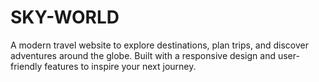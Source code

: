 # SKY-WORLD
A modern travel website to explore destinations, plan trips, and discover adventures around the globe. Built with a responsive design and user-friendly features to inspire your next journey.
